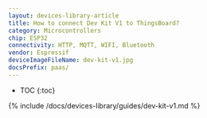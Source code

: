 ```yaml
---
layout: devices-library-article
title: How to connect Dev Kit V1 to ThingsBoard?
category: Microcontrollers
chip: ESP32
connectivity: HTTP, MQTT, WIFI, Bluetooth
vendor: Espressif
deviceImageFileName: dev-kit-v1.jpg
docsPrefix: paas/
---
```


* TOC
{:toc}

{% include /docs/devices-library/guides/dev-kit-v1.md %}
